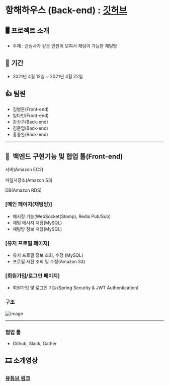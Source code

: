 # **항해하우스 (Back-end) : [깃허브](https://github.com/HanghaeHouse/backend)**

## **🖥 프로젝트 소개**

- 주제 : 관심사가 같은 인원이 모여서 채팅이 가능한 채팅방

## **📆 기간**

- 2021년 4월 12일 ~ 2021년 4월 22일

## **👍 팀원**

- 김병훈(Front-end)
- 임다빈(Front-end)
- 강상구(Back-end)
- 김준엽(Back-end)
- 홍종완(Back-end)

---

## **🔧  백엔드 구현기능 및 협업 툴(Front-end)**

서버(Amazon EC2)

파일저장소(Amazon S3)

DB(Amazon RDS)

### **[메인 페이지(채팅방)]**

- 메시징 기능(WebSocket(Stomp), Redis Pub/Sub)
- 채팅 메시지 저장(MySQL)
- 채팅방 정보 저장(MySQL)

### **[유저 프로필 페이지]**

- 유저 프로필 정보 조회, 수정 (MySQL)
- 프로필 사진 조회 및 수정(Amazon S3)

### **[회원가입/로그인 페이지]**

- 회원가입 및 로그인 기능(Spring Security & JWT Authentication)

### 구조
![image](https://user-images.githubusercontent.com/59817144/115661302-337a7b00-a378-11eb-96d0-040770b19243.png)

---


### **협업 툴**

- Github, Slack, Gather

## **🎞 소개영상**

### **[유튜브 링크](https:)**
